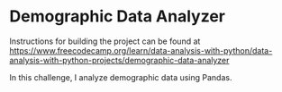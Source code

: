 # Demographic Data Analyzer

Instructions for building the project can be found at https://www.freecodecamp.org/learn/data-analysis-with-python/data-analysis-with-python-projects/demographic-data-analyzer

In this challenge, I analyze demographic data using Pandas.
